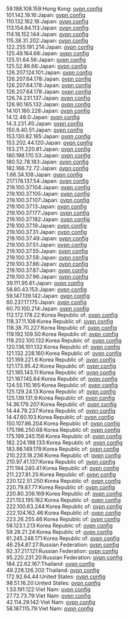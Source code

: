 59.188.108.159:Hong Kong: [ovpn config](vpn/59_188_108_159.ovpn)  
101.142.19.16:Japan: [ovpn config](vpn/101_142_19_16.ovpn)  
110.132.162.18:Japan: [ovpn config](vpn/110_132_162_18.ovpn)  
113.154.84.113:Japan: [ovpn config](vpn/113_154_84_113.ovpn)  
114.18.152.144:Japan: [ovpn config](vpn/114_18_152_144.ovpn)  
115.38.31.202:Japan: [ovpn config](vpn/115_38_31_202.ovpn)  
122.255.191.214:Japan: [ovpn config](vpn/122_255_191_214.ovpn)  
125.49.164.68:Japan: [ovpn config](vpn/125_49_164_68.ovpn)  
125.51.64.56:Japan: [ovpn config](vpn/125_51_64_56.ovpn)  
125.52.86.66:Japan: [ovpn config](vpn/125_52_86_66.ovpn)  
126.207.124.101:Japan: [ovpn config](vpn/126_207_124_101.ovpn)  
126.207.64.178:Japan: [ovpn config](vpn/126_207_64_178.ovpn)  
126.207.64.178:Japan: [ovpn config](vpn/126_207_64_178.ovpn)  
126.207.64.178:Japan: [ovpn config](vpn/126_207_64_178.ovpn)  
126.74.231.137:Japan: [ovpn config](vpn/126_74_231_137.ovpn)  
126.90.165.132:Japan: [ovpn config](vpn/126_90_165_132.ovpn)  
14.101.160.228:Japan: [ovpn config](vpn/14_101_160_228.ovpn)  
14.12.48.0:Japan: [ovpn config](vpn/14_12_48_0.ovpn)  
14.3.231.45:Japan: [ovpn config](vpn/14_3_231_45.ovpn)  
150.9.40.51:Japan: [ovpn config](vpn/150_9_40_51.ovpn)  
153.130.82.165:Japan: [ovpn config](vpn/153_130_82_165.ovpn)  
153.202.44.120:Japan: [ovpn config](vpn/153_202_44_120.ovpn)  
153.211.220.81:Japan: [ovpn config](vpn/153_211_220_81.ovpn)  
180.198.170.53:Japan: [ovpn config](vpn/180_198_170_53.ovpn)  
180.52.78.183:Japan: [ovpn config](vpn/180_52_78_183.ovpn)  
182.166.72.72:Japan: [ovpn config](vpn/182_166_72_72.ovpn)  
1.66.34.108:Japan: [ovpn config](vpn/1_66_34_108.ovpn)  
217.178.137.54:Japan: [ovpn config](vpn/217_178_137_54.ovpn)  
219.100.37.104:Japan: [ovpn config](vpn/219_100_37_104.ovpn)  
219.100.37.105:Japan: [ovpn config](vpn/219_100_37_105.ovpn)  
219.100.37.107:Japan: [ovpn config](vpn/219_100_37_107.ovpn)  
219.100.37.13:Japan: [ovpn config](vpn/219_100_37_13.ovpn)  
219.100.37.177:Japan: [ovpn config](vpn/219_100_37_177.ovpn)  
219.100.37.182:Japan: [ovpn config](vpn/219_100_37_182.ovpn)  
219.100.37.19:Japan: [ovpn config](vpn/219_100_37_19.ovpn)  
219.100.37.31:Japan: [ovpn config](vpn/219_100_37_31.ovpn)  
219.100.37.49:Japan: [ovpn config](vpn/219_100_37_49.ovpn)  
219.100.37.51:Japan: [ovpn config](vpn/219_100_37_51.ovpn)  
219.100.37.55:Japan: [ovpn config](vpn/219_100_37_55.ovpn)  
219.100.37.58:Japan: [ovpn config](vpn/219_100_37_58.ovpn)  
219.100.37.86:Japan: [ovpn config](vpn/219_100_37_86.ovpn)  
219.100.37.87:Japan: [ovpn config](vpn/219_100_37_87.ovpn)  
219.100.37.96:Japan: [ovpn config](vpn/219_100_37_96.ovpn)  
39.111.95.61:Japan: [ovpn config](vpn/39_111_95_61.ovpn)  
58.80.43.153:Japan: [ovpn config](vpn/58_80_43_153.ovpn)  
59.147.139.142:Japan: [ovpn config](vpn/59_147_139_142.ovpn)  
60.237.17.175:Japan: [ovpn config](vpn/60_237_17_175.ovpn)  
60.70.100.214:Japan: [ovpn config](vpn/60_70_100_214.ovpn)  
112.172.178.22:Korea Republic of: [ovpn config](vpn/112_172_178_22.ovpn)  
118.37.11.108:Korea Republic of: [ovpn config](vpn/118_37_11_108.ovpn)  
118.38.70.227:Korea Republic of: [ovpn config](vpn/118_38_70_227.ovpn)  
119.192.109.50:Korea Republic of: [ovpn config](vpn/119_192_109_50.ovpn)  
119.202.100.132:Korea Republic of: [ovpn config](vpn/119_202_100_132.ovpn)  
120.136.101.132:Korea Republic of: [ovpn config](vpn/120_136_101_132.ovpn)  
121.132.228.160:Korea Republic of: [ovpn config](vpn/121_132_228_160.ovpn)  
121.169.221.6:Korea Republic of: [ovpn config](vpn/121_169_221_6.ovpn)  
121.173.95.42:Korea Republic of: [ovpn config](vpn/121_173_95_42.ovpn)  
121.185.143.11:Korea Republic of: [ovpn config](vpn/121_185_143_11.ovpn)  
121.187.145.64:Korea Republic of: [ovpn config](vpn/121_187_145_64.ovpn)  
124.55.110.165:Korea Republic of: [ovpn config](vpn/124_55_110_165.ovpn)  
125.129.24.13:Korea Republic of: [ovpn config](vpn/125_129_24_13.ovpn)  
125.139.131.9:Korea Republic of: [ovpn config](vpn/125_139_131_9.ovpn)  
14.36.179.207:Korea Republic of: [ovpn config](vpn/14_36_179_207.ovpn)  
14.44.79.237:Korea Republic of: [ovpn config](vpn/14_44_79_237.ovpn)  
14.47.60.103:Korea Republic of: [ovpn config](vpn/14_47_60_103.ovpn)  
150.107.86.204:Korea Republic of: [ovpn config](vpn/150_107_86_204.ovpn)  
175.196.250.68:Korea Republic of: [ovpn config](vpn/175_196_250_68.ovpn)  
175.199.245.156:Korea Republic of: [ovpn config](vpn/175_199_245_156.ovpn)  
182.224.198.133:Korea Republic of: [ovpn config](vpn/182_224_198_133.ovpn)  
183.98.149.179:Korea Republic of: [ovpn config](vpn/183_98_149_179.ovpn)  
210.223.18.236:Korea Republic of: [ovpn config](vpn/210_223_18_236.ovpn)  
210.97.41.137:Korea Republic of: [ovpn config](vpn/210_97_41_137.ovpn)  
211.194.240.41:Korea Republic of: [ovpn config](vpn/211_194_240_41.ovpn)  
211.227.81.25:Korea Republic of: [ovpn config](vpn/211_227_81_25.ovpn)  
220.122.51.250:Korea Republic of: [ovpn config](vpn/220_122_51_250.ovpn)  
220.79.87.77:Korea Republic of: [ovpn config](vpn/220_79_87_77.ovpn)  
220.80.206.169:Korea Republic of: [ovpn config](vpn/220_80_206_169.ovpn)  
221.153.195.162:Korea Republic of: [ovpn config](vpn/221_153_195_162.ovpn)  
222.100.63.244:Korea Republic of: [ovpn config](vpn/222_100_63_244.ovpn)  
222.104.162.46:Korea Republic of: [ovpn config](vpn/222_104_162_46.ovpn)  
223.26.255.46:Korea Republic of: [ovpn config](vpn/223_26_255_46.ovpn)  
58.123.1.213:Korea Republic of: [ovpn config](vpn/58_123_1_213.ovpn)  
59.28.21.24:Korea Republic of: [ovpn config](vpn/59_28_21_24.ovpn)  
61.245.248.171:Korea Republic of: [ovpn config](vpn/61_245_248_171.ovpn)  
46.254.87.27:Russian Federation: [ovpn config](vpn/46_254_87_27.ovpn)  
92.37.217.121:Russian Federation: [ovpn config](vpn/92_37_217_121.ovpn)  
95.220.231.20:Russian Federation: [ovpn config](vpn/95_220_231_20.ovpn)  
184.22.62.167:Thailand: [ovpn config](vpn/184_22_62_167.ovpn)  
49.228.126.202:Thailand: [ovpn config](vpn/49_228_126_202.ovpn)  
172.92.64.44:United States: [ovpn config](vpn/172_92_64_44.ovpn)  
98.51.16.20:United States: [ovpn config](vpn/98_51_16_20.ovpn)  
1.53.191.122:Viet Nam: [ovpn config](vpn/1_53_191_122.ovpn)  
27.72.73.79:Viet Nam: [ovpn config](vpn/27_72_73_79.ovpn)  
42.114.29.142:Viet Nam: [ovpn config](vpn/42_114_29_142.ovpn)  
58.187.115.79:Viet Nam: [ovpn config](vpn/58_187_115_79.ovpn)  
